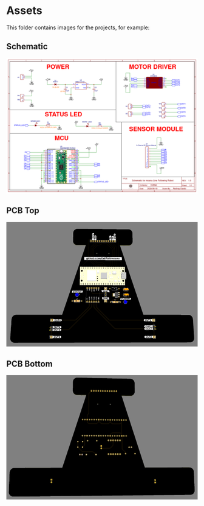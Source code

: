 # Assets

This folder contains images for the projects, for example:

## Schematic

![Schematic](./schematic.png)

## PCB Top

![PCB Top](./pcb-top.png)

## PCB Bottom

![PCB Bottom](./pcb-bottom.png)
